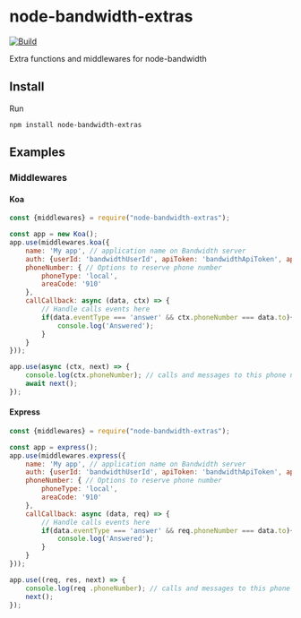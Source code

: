 # node-bandwidth-extras

[![Build](https://travis-ci.org/Bandwidth/node-bandwidth-extras.png)](https://travis-ci.org/Bandwidth/node-bandwidth-extras)

Extra functions and middlewares for node-bandwidth

## Install

Run

```
npm install node-bandwidth-extras
```

## Examples

### Middlewares

#### Koa

```js
const {middlewares} = require("node-bandwidth-extras");

const app = new Koa();
app.use(middlewares.koa({
	name: 'My app', // application name on Bandwidth server
	auth: {userId: 'bandwidthUserId', apiToken: 'bandwidthApiToken', apiSecret: 'bandwidthSecret'}, // Bandwidth auth data
	phoneNumber: { // Options to reserve phone number
		phoneType: 'local',
		areaCode: '910'
	},
	callCallback: async (data, ctx) => {
		// Handle calls events here
		if(data.eventType === 'answer' && ctx.phoneNumber === data.to){
			console.log('Answered');
		}
	}
}));

app.use(async (ctx, next) => {
	console.log(ctx.phoneNumber); // calls and messages to this phone number will be handled by this web app
	await next();
});

```

#### Express

```js
const {middlewares} = require("node-bandwidth-extras");

const app = express();
app.use(middlewares.express({
	name: 'My app', // application name on Bandwidth server
	auth: {userId: 'bandwidthUserId', apiToken: 'bandwidthApiToken', apiSecret: 'bandwidthSecret'}, // Bandwidth auth data
	phoneNumber: { // Options to reserve phone number
		phoneType: 'local',
		areaCode: '910'
	},
	callCallback: async (data, req) => {
		// Handle calls events here
		if(data.eventType === 'answer' && req.phoneNumber === data.to){
			console.log('Answered');
		}
	}
}));

app.use((req, res, next) => {
	console.log(req .phoneNumber); // calls and messages to this phone number will be handled by this web app
	next();
});

```

